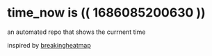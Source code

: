 # time_now is (( 1686085200630 ))

an automated repo that shows the currnent time

inspired by [breakingheatmap](https://github.com/breakingheatmap/breakingheatmap)